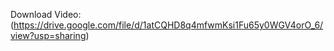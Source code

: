  Download Video: (https://drive.google.com/file/d/1atCQHD8q4mfwmKsi1Fu65y0WGV4orO_6/view?usp=sharing)